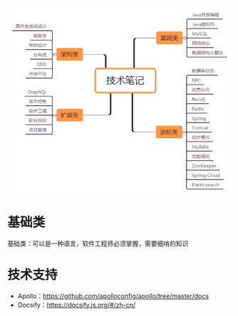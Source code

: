 ![](%E6%8A%80%E6%9C%AF%E7%AC%94%E8%AE%B0.png)

# 基础类

基础类：可以是一种语言，软件工程师必须掌握，需要细啃的知识

# 技术支持

- Apollo：https://github.com/apolloconfig/apollo/tree/master/docs
- Docsify：https://docsify.js.org/#/zh-cn/